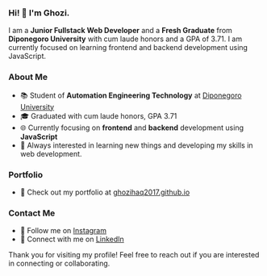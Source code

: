 ### Hi! 👋 I'm Ghozi.

I am a **Junior Fullstack Web Developer** and a **Fresh Graduate** from **Diponegoro University** with cum laude honors and a GPA of 3.71. I am currently focused on learning frontend and backend development using JavaScript.

### About Me
- 📚 Student of **Automation Engineering Technology** at [Diponegoro University](https://www.undip.ac.id/)
- 🎓 Graduated with cum laude honors, GPA 3.71
- 🌐 Currently focusing on **frontend** and **backend** development using **JavaScript**
- 🌱 Always interested in learning new things and developing my skills in web development.

### Portfolio
- 📁 Check out my portfolio at [ghozihaq2017.github.io](https://ghozihaq2017.github.io/)

### Contact Me
- 📸 Follow me on [Instagram](https://www.instagram.com/ghozy.haq/)
- 💼 Connect with me on [LinkedIn](https://www.linkedin.com/in/ghozi-izzulhaqq/)

Thank you for visiting my profile! Feel free to reach out if you are interested in connecting or collaborating.
